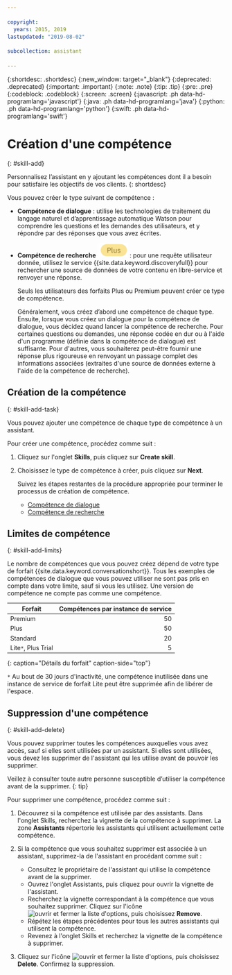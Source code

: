 ```yaml
---

copyright:
  years: 2015, 2019
lastupdated: "2019-08-02"

subcollection: assistant

---
```


{:shortdesc: .shortdesc}
{:new_window: target="_blank"}
{:deprecated: .deprecated}
{:important: .important}
{:note: .note}
{:tip: .tip}
{:pre: .pre}
{:codeblock: .codeblock}
{:screen: .screen}
{:javascript: .ph data-hd-programlang='javascript'}
{:java: .ph data-hd-programlang='java'}
{:python: .ph data-hd-programlang='python'}
{:swift: .ph data-hd-programlang='swift'}

# Création d'une compétence
{: #skill-add}

Personnalisez l’assistant en y ajoutant les compétences dont il a besoin pour satisfaire les objectifs de vos clients.
{: shortdesc}

Vous pouvez créer le type suivant de compétence :

- **Compétence de dialogue** : utilise les technologies de traitement du langage naturel et d’apprentissage automatique Watson pour comprendre les questions et les demandes des utilisateurs, et y répondre par des réponses que vous avez écrites.

- **Compétence de recherche** ![Forfait Plus ou Premium uniquement](images/plus.png) : pour une requête utilisateur donnée, utilisez le service {{site.data.keyword.discoveryfull}} pour rechercher une source de données de votre contenu en libre-service et renvoyer une réponse.

  Seuls les utilisateurs des forfaits Plus ou Premium peuvent créer ce type de compétence. 
  
  Généralement, vous créez d’abord une compétence de chaque type. Ensuite, lorsque vous créez un dialogue pour la compétence de dialogue, vous décidez quand lancer la compétence de recherche. Pour certaines questions ou demandes, une réponse codée en dur ou à l'aide d'un programme (définie dans la compétence de dialogue) est suffisante. Pour d'autres, vous souhaiterez peut-être fournir une réponse plus rigoureuse en renvoyant un passage complet des informations associées (extraites d'une source de données externe à l'aide de la compétence de recherche). 

## Création de la compétence
{: #skill-add-task}

Vous pouvez ajouter une compétence de chaque type de compétence à un assistant. 

Pour créer une compétence, procédez comme suit :

1.  Cliquez sur l'onglet **Skills**, puis cliquez sur **Create skill**.

1.  Choisissez le type de compétence à créer, puis cliquez sur **Next**.

    Suivez les étapes restantes de la procédure appropriée pour terminer le processus de création de compétence. 

      - [Compétence de dialogue](/docs/services/assistant?topic=assistant-skill-dialog-add)
      - [Compétence de recherche](/docs/services/assistant?topic=assistant-skill-search-add)

## Limites de compétence
{: #skill-add-limits}

Le nombre de compétences que vous pouvez créez dépend de votre type de forfait {{site.data.keyword.conversationshort}}. Tous les exemples de compétences de dialogue que vous pouvez utiliser ne sont pas pris en compte dans votre limite, sauf si vous les utilisez. Une version de compétence ne compte pas comme une compétence.

| Forfait     | Compétences par instance de service |
|------------------|----------------------------:|
| Premium          |                          50 |
| Plus             |                          50 |
| Standard         |                          20 |
| Lite`*`, Plus Trial |                        5 |
{: caption="Détails du forfait" caption-side="top"}

`*` Au bout de 30 jours d'inactivité, une compétence inutilisée dans une instance de service de forfait Lite peut être supprimée afin de libérer de l'espace.

## Suppression d'une compétence
{: #skill-add-delete}

Vous pouvez supprimer toutes les compétences auxquelles vous avez accès, sauf si elles sont utilisées par un assistant. Si elles sont utilisées, vous devez les supprimer de l'assistant qui les utilise avant de pouvoir les supprimer.

Veillez à consulter toute autre personne susceptible d’utiliser la compétence avant de la supprimer.
{: tip}

Pour supprimer une compétence, procédez comme suit :

1.  Découvrez si la compétence est utilisée par des assistants. Dans l'onglet Skills, recherchez la vignette de la compétence à supprimer. La zone **Assistants** répertorie les assistants qui utilisent actuellement cette compétence.

1.  Si la compétence que vous souhaitez supprimer est associée à un assistant, supprimez-la de l'assistant en procédant comme suit :

    - Consultez le propriétaire de l'assistant qui utilise la compétence avant de la supprimer.
    - Ouvrez l'onglet Assistants, puis cliquez pour ouvrir la vignette de l'assistant.
    - Recherchez la vignette correspondant à la compétence que vous souhaitez supprimer. Cliquez sur l'icône ![ouvrir et fermer la liste d'options](images/kabob-beta.png), puis choisissez **Remove**.
    - Répétez les étapes précédentes pour tous les autres assistants qui utilisent la compétence.
    - Revenez à l'onglet Skills et recherchez la vignette de la compétence à supprimer.

1.  Cliquez sur l'icône ![ouvrir et fermer la liste d'options](images/kabob-beta.png), puis choisissez **Delete**. Confirmez la suppression.
